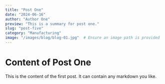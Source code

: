 ```yaml
---
title: "Post One"
date: "2024-06-16"
author: "Author One"
preview: "This is a summary for post one."
slug: "post-five"
category: "Manufacturing"
image: "/images/blog/blog-01.jpg"  # Ensure an image path is provided
---
```


# Content of Post One

This is the content of the first post. It can contain any markdown you like.
